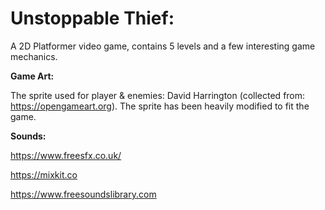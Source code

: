 # Unstoppable Thief:
A 2D Platformer video game, contains 5 levels and a few interesting game mechanics.


**Game Art:**

The sprite used for player & enemies: David Harrington (collected from: https://opengameart.org). The sprite has been heavily modified to fit the game.

**Sounds:**

https://www.freesfx.co.uk/ 

https://mixkit.co

https://www.freesoundslibrary.com